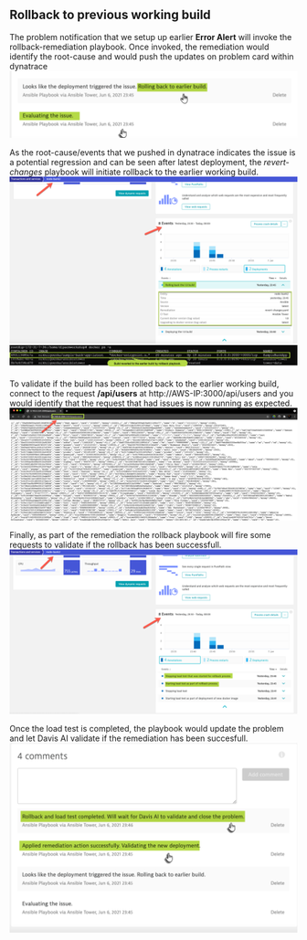 ## Rollback to previous working build
The problem notification that we setup up earlier **Error Alert** will invoke the rollback-remediation playbook. Once invoked, the remediation would identify the root-cause and would push the updates on problem card within dynatrace
![problem-update](../../assets/images/Problem-rollback-update-1.png)

As the root-cause/events that we pushed in dynatrace indicates the issue is a potential regression and can be seen after latest deployment, the _revert-changes_ playbook will initiate rollback to the earlier working build.
![rollback-initiated](../../assets/images/rollback-initiated.png)
![rollback-completed](../../assets/images/rollback-completed.png)

To validate if the build has been rolled back to the earlier working build, connect to the request **/api/users** at http://AWS-IP:3000/api/users and you would identify that the request that had issues is now running as expected.
![api-users](../../assets/images/api-users-working.png)

Finally, as part of the remediation the rollback playbook will fire some requests to validate if the rollback has been successfull.
![rollback-load-test](../../assets/images/rollback-load-test.png)

Once the load test is completed, the playbook would update the problem and let Davis AI validate if the remediation has been succesfull.
![rollback-problem-update](../../assets/images/rollback-problem-update-2.png)




